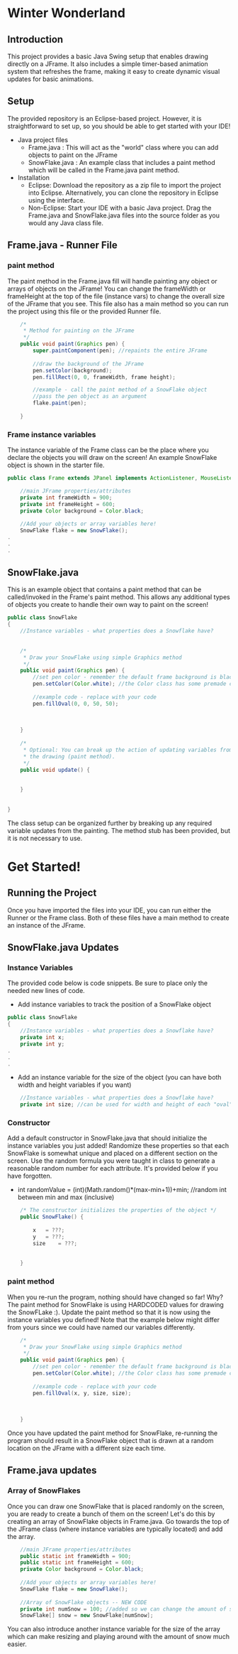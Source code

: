# Winter Wonderland
## Introduction
This project provides a basic Java Swing setup that enables drawing directly on a JFrame. It also includes a simple timer-based animation system that refreshes the frame, making it easy to create dynamic visual updates for basic animations.
## Setup
The provided repository is an Eclipse-based project. However, it is straightforward to set up, so you should be able to get started with your IDE!
* Java project files
  * Frame.java : This will act as the "world" class where you can add objects to paint on the JFrame
  * SnowFlake.java : An example class that includes a paint method which will be called in the Frame.java paint method.
* Installation
  * Eclipse: Download the repository as a zip file to import the project into Eclipse. Alternatively, you can clone the repository in Eclipse using the interface.
  * Non-Eclipse: Start your IDE with a basic Java project. Drag the Frame.java and SnowFlake.java files into the source folder as you would any Java class file. 

## Frame.java - Runner File
### paint method
The paint method in the Frame.java fill will handle painting any object or arrays of objects on the JFrame! You can change the frameWidth or frameHeight at the top of the file (instance vars) to change the overall size of the JFrame that you see. This file also has a main method so you can run the project using this file or the provided Runner file.  
```java
	/*
	 * Method for painting on the JFrame
	 */
	public void paint(Graphics pen) {
		super.paintComponent(pen); //repaints the entire JFrame
		
		//draw the background of the JFrame
		pen.setColor(background);
		pen.fillRect(0, 0, frameWidth, frame height);

		//example - call the paint method of a SnowFlake object
		//pass the pen object as an argument
		flake.paint(pen);
				
	}
```
### Frame instance variables
The instance variable of the Frame class can be the place where you declare the objects you will draw on the screen! An example SnowFlake object is shown in the starter file.
```java
public class Frame extends JPanel implements ActionListener, MouseListener, KeyListener {

	//main JFrame properties/attributes
	private int frameWidth = 900;
	private int frameHeight = 600;
	private Color background = Color.black;
	
	//Add your objects or array variables here!
	SnowFlake flake = new SnowFlake();
.
.
.
```
## SnowFlake.java
This is an example object that contains a paint method that can be called/invoked in the Frame's paint method. This allows any additional types of objects you create to handle their own way to paint on the screen!
```java
public class SnowFlake
{
	//Instance variables - what properties does a Snowflake have?
	
	
	/*
	 * Draw your SnowFlake using simple Graphics method
	 */
	public void paint(Graphics pen) {
		//set pen color - remember the default frame background is black
		pen.setColor(Color.white); //the Color class has some premade colors
		
		//example code - replace with your code
		pen.fillOval(0, 0, 50, 50);
		
		
		
	}
	
	/*
	 * Optional: You can break up the action of updating variables from
	 * the drawing (paint method).
	 */
	public void update() {
		
		
	}
	
	
}
```
The class setup can be organized further by breaking up any required variable updates from the painting. The method stub has been provided, but it is not necessary to use. 

# Get Started!
## Running the Project
Once you have imported the files into your IDE, you can run either the Runner or the Frame class. Both of these files have a main method to create an instance of the JFrame.
## SnowFlake.java Updates
### Instance Variables
The provided code below is code snippets. Be sure to place only the needed new lines of code.
* Add instance variables to track the position of a SnowFlake object
```java
public class SnowFlake
{
	//Instance variables - what properties does a Snowflake have?
	private int x;
	private int y;
.
.
.
```
* Add an instance variable for the size of the object (you can have both width and height variables if you want)
```java
	//Instance variables - what properties does a Snowflake have?
	private int size; //can be used for width and height of each "oval" 
```
### Constructor
Add a default constructor in SnowFlake.java that should initialize the instance variables you just added! Randomize these properties so that each SnowFlake is somewhat unique and placed on a different section on the screen. Use the random formula you were taught in class to generate a reasonable random number for each attribute. It's provided below if you have forgotten. 
* int randomValue = (int)(Math.random()*(max-min+1))+min; //random int between min and max (inclusive)
```java
	/* The constructor initializes the properties of the object */
	public SnowFlake() {
		
		x 	= ???;
		y 	= ???;
		size 	= ???;
		
		
	}


```
### paint method
When you re-run the program, nothing should have changed so far! Why? The paint method for SnowFlake is using HARDCODED values for drawing the SnowFLake :). Update the paint method so that it is now using the instance variables you defined! Note that the example below might differ from yours since we could have named our variables differently. 
```java
	/*
	 * Draw your SnowFlake using simple Graphics method
	 */
	public void paint(Graphics pen) {
		//set pen color - remember the default frame background is black
		pen.setColor(Color.white); //the Color class has some premade colors
		
		//example code - replace with your code
		pen.fillOval(x, y, size, size);
		
		
		
	}
```
Once you have updated the paint method for SnowFlake, re-running the program should result in a SnowFlake object that is drawn at a random location on the JFrame with a different size each time. 

## Frame.java updates
### Array of SnowFlakes
Once you can draw one SnowFlake that is placed randomly on the screen, you are ready to create a bunch of them on the screen! Let's do this by creating an array of SnowFlake objects in Frame.java. Go towards the top of the JFrame class (where instance variables are typically located) and add the array.

```java
	//main JFrame properties/attributes
	public static int frameWidth = 900;
	public static int frameHeight = 600;
	private Color background = Color.black;
	
	//Add your objects or array variables here!
	SnowFlake flake = new SnowFlake();
	
	//Array of SnowFlake objects -- NEW CODE
	private int numSnow = 100; //added so we can change the amount of snow easily
	SnowFlake[] snow = new SnowFlake[numSnow];
```
You can also introduce another instance variable for the size of the array which can make resizing and playing around with the amount of snow much easier. 
